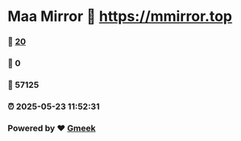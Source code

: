 # Maa Mirror :link: https://mmirror.top 
### :page_facing_up: [20](https://mmirror.top/tag.html) 
### :speech_balloon: 0 
### :hibiscus: 57125 
### :alarm_clock: 2025-05-23 11:52:31 
### Powered by :heart: [Gmeek](https://github.com/Meekdai/Gmeek)
